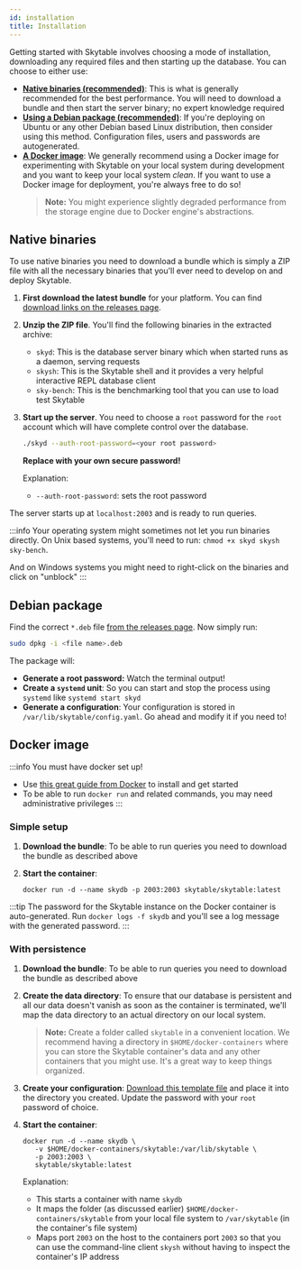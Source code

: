 ```yaml
---
id: installation
title: Installation
---
```


Getting started with Skytable involves choosing a mode of installation, downloading any required files and then starting up the database. You can choose to either use:

- [**Native binaries (recommended)**](#native-binaries): This is what is generally recommended for the best performance. You will need to download a bundle and then start the server binary; no expert knowledge required
- [**Using a Debian package (recommended)**](#debian-package): If you're deploying on Ubuntu or any other Debian based Linux distribution, then consider using this method. Configuration files, users and passwords are autogenerated.
- [**A Docker image**](#docker-image): We generally recommend using a Docker image for experimenting with Skytable on your local system during development and you want to keep your local system *clean*. If you want to use a Docker image for deployment, you're always free to do so!
  > **Note:** You might experience slightly degraded performance from the storage engine due to Docker engine's abstractions.

## Native binaries

To use native binaries you need to download a bundle which is simply a ZIP file with all the necessary binaries that you'll ever need to develop on and deploy Skytable.

1. **First download the latest bundle** for your platform. You can find [download links on the releases page](https://github.com/skytable/skytable/releases).
2. **Unzip the ZIP file**. You'll find the following binaries in the extracted archive:
   - `skyd`: This is the database server binary which when started runs as a daemon, serving requests
   - `skysh`: This is the Skytable shell and it provides a very helpful interactive REPL database client
   - `sky-bench`: This is the benchmarking tool that you can use to load test Skytable
3. **Start up the server**. You need to choose a `root` password for the `root` account which will have complete control over the database.

    ```bash
    ./skyd --auth-root-password=<your root password>
    ```

    **Replace with your own secure password!**

    Explanation:
    - `--auth-root-password`: sets the root password

The server starts up at `localhost:2003` and is ready to run queries.

:::info
Your operating system might sometimes not let you run binaries directly. On Unix based systems, you'll need to run: `chmod +x skyd skysh sky-bench`.

And on Windows systems you might need to right-click on the binaries and click on "unblock"
:::

## Debian package

Find the correct `*.deb` file [from the releases page](https://github.com/skytable/skytable/releases). Now simply run:

```sh
sudo dpkg -i <file name>.deb
```

The package will:

- **Generate a root password:** Watch the terminal output!
- **Create a `systemd` unit**: So you can start and stop the process using `systemd` like `systemd start skyd`
- **Generate a configuration**: Your configuration is stored in `/var/lib/skytable/config.yaml`. Go ahead and modify it if you need to!

## Docker image

:::info You must have docker set up!

- Use [this great guide from Docker](https://docs.docker.com/engine/install/) to install and get started
- To be able to run `docker run` and related commands, you may need administrative privileges
:::

### Simple setup

1. **Download the bundle**: To be able to run queries you need to download the bundle as described above
2. **Start the container**:

    ```shell
    docker run -d --name skydb -p 2003:2003 skytable/skytable:latest
    ```

:::tip
The password for the Skytable instance on the Docker container is auto-generated. Run `docker logs -f skydb` and you'll see a log
message with the generated password.
:::

### With persistence

1. **Download the bundle**: To be able to run queries you need to download the bundle as described above
2. **Create the data directory**: To ensure that our database is persistent and all our data doesn't vanish as soon as the container is terminated, we'll map the data directory to an actual directory on our local system.
    > **Note:** Create a folder called `skytable` in a convenient location. We recommend having a directory in `$HOME/docker-containers` where you can store the Skytable container's data and any other containers that you might use. It's a great way to keep things organized.
3. **Create your configuration**: [Download this template file](https://raw.githubusercontent.com/skytable/skytable/next/examples/config-files/template.yaml) and place it into the directory you created. Update the password with your `root` password of choice.
4. **Start the container**:

     ```shell
     docker run -d --name skydb \
        -v $HOME/docker-containers/skytable:/var/lib/skytable \
        -p 2003:2003 \
        skytable/skytable:latest
     ```

     Explanation:
     - This starts a container with name `skydb`
     - It maps the folder (as discussed earlier) `$HOME/docker-containers/skytable` from your local file system to `/var/skytable` (in the container's file system)
     - Maps port `2003` on the host to the containers port `2003` so that you can use the command-line client `skysh` without having to inspect the container's IP address
